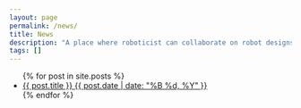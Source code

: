 ```yaml
---
layout: page
permalink: /news/
title: News
description: "A place where roboticist can collaborate on robot designs, code, electronics, and hardware."
tags: []
---
```


<ul class="post-list">
{% for post in site.posts %}
  <li><article><a href="{{ site.url }}{{ post.url }}">{{ post.title }} <span class="entry-date"><time datetime="{{ post.date | date_to_xmlschema }}">{{ post.date | date: "%B %d, %Y" }}</time></span></a></article></li>
{% endfor %}
</ul>
